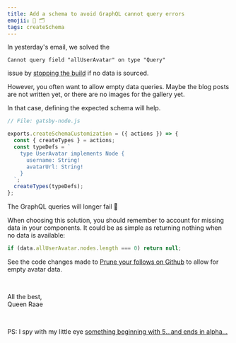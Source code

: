 ```yaml
---
title: Add a schema to avoid GraphQL cannot query errors
emojii: 🧱 🗂
tags: createSchema
---
```


In yesterday's email, we solved the

```
Cannot query field "allUserAvatar" on type "Query"
```

issue by [stopping the build](/emails/2022-08-31-panic/) if no data is sourced.

However, you often want to allow empty data queries. Maybe the blog posts are not written yet, or there are no images for the gallery yet.

In that case, defining the expected schema will help.

```js
// File: gatsby-node.js

exports.createSchemaCustomization = ({ actions }) => {
  const { createTypes } = actions;
  const typeDefs = `
    type UserAvatar implements Node {
      username: String!
      avatarUrl: String!
    }
  `;
  createTypes(typeDefs);
};
```

The GraphQL queries will longer fail 💪

When choosing this solution, you should remember to account for missing data in your components. It could be as simple as returning nothing when no data is available:

```js
if (data.allUserAvatar.nodes.length === 0) return null;
```

See the code changes made to [Prune your follows on Github](https://github.com/queen-raae/prune-your-follows/commit/a1f88b8e667b60d28bb12475bde4475335968525) to allow for empty avatar data.

&nbsp;

All the best,  
Queen Raae

&nbsp;

PS: I spy with my little eye [something beginning with 5...and ends in alpha...](https://twitter.com/raae/status/1565226034613592067)
